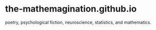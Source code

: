 # the-mathemagination.github.io
poetry, psychological fiction, neuroscience, statistics, and mathematics.
